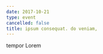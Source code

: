 ```yaml
---
date: 2017-10-21
type: event
cancelled: false
title: ipsum consequat. do veniam,
---
```

tempor Lorem